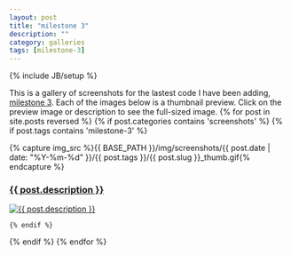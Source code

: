 ```yaml
---
layout: post
title: "milestone 3"
description: ""
category: galleries
tags: [milestone-3]
---
```

{% include JB/setup %}

This is a gallery of screenshots for the lastest code I have been adding, <a href="https://github.com/greenmoss/NotOrion/tree/milestone_3">milestone 3</a>. Each of the images below is a thumbnail preview. Click on the preview image or description to see the full-sized image.
{% for post in site.posts reversed %}
  {% if post.categories contains 'screenshots' %}
    {% if post.tags contains 'milestone-3' %}

{% capture img_src %}{{ BASE_PATH }}/img/screenshots/{{ post.date | date: "%Y-%m-%d" }}/{{ post.tags }}/{{ post.slug }}_thumb.gif{% endcapture %}

<h3 id='{{ post.slug }}'><a href='{{ BASE_PATH }}{{ post.url }}'>{{ post.description }}</a></h3>

<p><a href='{{ BASE_PATH }}{{ post.url }}'><img height='{{ post.thumb_height }}' width='{{ post.thumb_width }}' alt='{{ post.description }}' src='{{ img_src }}' /></a></p>

    {% endif %}
  {% endif %}
{% endfor %}
